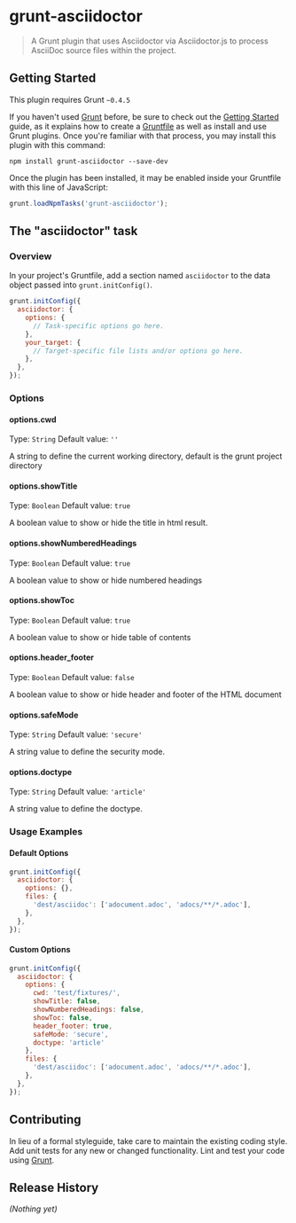 # grunt-asciidoctor

> A Grunt plugin that uses Asciidoctor via Asciidoctor.js to process AsciiDoc source files within the project.

## Getting Started
This plugin requires Grunt `~0.4.5`

If you haven't used [Grunt](http://gruntjs.com/) before, be sure to check out the [Getting Started](http://gruntjs.com/getting-started) guide, as it explains how to create a [Gruntfile](http://gruntjs.com/sample-gruntfile) as well as install and use Grunt plugins. Once you're familiar with that process, you may install this plugin with this command:

```shell
npm install grunt-asciidoctor --save-dev
```

Once the plugin has been installed, it may be enabled inside your Gruntfile with this line of JavaScript:

```js
grunt.loadNpmTasks('grunt-asciidoctor');
```

## The "asciidoctor" task

### Overview
In your project's Gruntfile, add a section named `asciidoctor` to the data object passed into `grunt.initConfig()`.

```js
grunt.initConfig({
  asciidoctor: {
    options: {
      // Task-specific options go here.
    },
    your_target: {
      // Target-specific file lists and/or options go here.
    },
  },
});
```

### Options

#### options.cwd
Type: `String`
Default value: `''`

A string to define the current working directory, default is the grunt project directory

#### options.showTitle
Type: `Boolean`
Default value: `true`

A boolean value to show or hide the title in html result.

#### options.showNumberedHeadings
Type: `Boolean`
Default value: `true`

A boolean value to show or hide numbered headings

#### options.showToc
Type: `Boolean`
Default value: `true`

A boolean value to show or hide table of contents

#### options.header_footer
Type: `Boolean`
Default value: `false`

A boolean value to show or hide header and footer of the HTML document

#### options.safeMode
Type: `String`
Default value: `'secure'`

A string value to define the security mode.

#### options.doctype
Type: `String`
Default value: `'article'`

A string value to define the doctype.

### Usage Examples

#### Default Options

```js
grunt.initConfig({
  asciidoctor: {
    options: {},
    files: {
      'dest/asciidoc': ['adocument.adoc', 'adocs/**/*.adoc'],
    },
  },
});
```

#### Custom Options


```js
grunt.initConfig({
  asciidoctor: {
    options: {
      cwd: 'test/fixtures/',
      showTitle: false,
      showNumberedHeadings: false,
      showToc: false,
      header_footer: true,
      safeMode: 'secure',
      doctype: 'article'
    },
    files: {
      'dest/asciidoc': ['adocument.adoc', 'adocs/**/*.adoc'],
    },
  },
});
```

## Contributing
In lieu of a formal styleguide, take care to maintain the existing coding style. Add unit tests for any new or changed functionality. Lint and test your code using [Grunt](http://gruntjs.com/).

## Release History
_(Nothing yet)_

